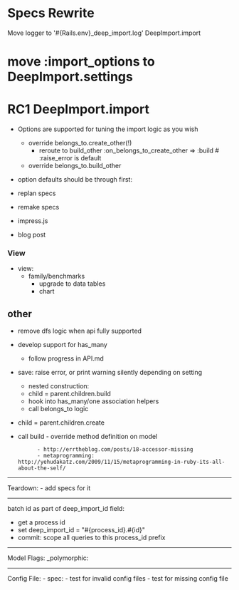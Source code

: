 Specs Rewrite
=============
Move logger to '#{Rails.env}_deep_import.log'
DeepImport.import
# move :import_options to DeepImport.settings

RC1 DeepImport.import
=====================
* Options are supported for tuning the import logic as you wish
	* override belongs_to.create_other(!)
		* reroute to build_other 
			:on_belongs_to_create_other => :build # :raise_error is default
	* override belongs_to.build_other
* option defaults should be through first:

* replan specs
* remake specs
* impress.js
* blog post

### View
* view: 
	* family/benchmarks
		* upgrade to data tables
		* chart

other
---
- remove dfs logic when api fully supported
- develop support for has_many
	- follow progress in API.md
- save: raise error, or print warning silently depending on setting
	- nested construction:
	- child = parent.children.build
	- hook into has_many/one association helpers
	- call belongs_to logic

- child = parent.children.create 
- call build
					- override method definition on model

			- http://errtheblog.com/posts/18-accessor-missing
			- metaprogramming: http://yehudakatz.com/2009/11/15/metaprogramming-in-ruby-its-all-about-the-self/

---
Teardown:
	- add specs for it

---
batch id as part of deep_import_id field:
- get a process id
- set deep_import_id = "#{process_id}.#{id}"
- commit: scope all queries to this process_id prefix

---
Model Flags:
_polymorphic:

---
Config File:
	- spec: 
		- test for invalid config files
		- test for missing config file
